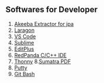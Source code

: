 ## Softwares for Developer
1. [Akeeba Extractor for jpa](https://github.com/rajibdpi/Softwares/raw/main/SetupAkeebaExtractWizard.exe)
2. [Laragon](https://github.com/leokhoa/laragon/releases/download/6.0.0/laragon-wamp.exe)
3. [VS Code](https://code.visualstudio.com/sha/download?build=stable&os=win32-x64-user)
4. [Sublime]()
5. [EditPlus]()
6. [RedPanda C/C++ IDE ]()
7. [Thonny]()
8.[Sumatra PDF ]()
9. [Putty]()
10. [Git Bash ]()
